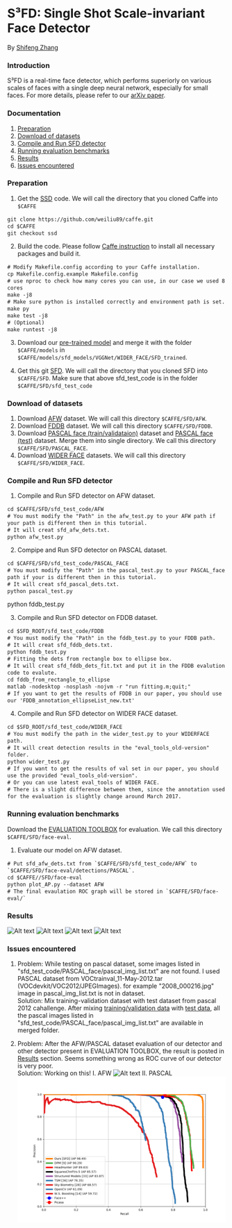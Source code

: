 # S³FD: Single Shot Scale-invariant Face Detector

By [Shifeng Zhang](http://www.cbsr.ia.ac.cn/users/sfzhang/)

### Introduction

S³FD is a real-time face detector, which performs superiorly on various scales of faces with a single deep neural network, especially for small faces. For more details, please refer to our [arXiv paper](https://arxiv.org/abs/1708.05237).

### Documentation

1. [Preparation](#preparation)
2. [Download of datasets](#download)
3. [Compile and Run SFD detector](#compilation)
4. [Running evaluation benchmarks](#runningevaluationbenchmark)
5. [Results](#results)
6. [Issues encountered](#issues)

### Preparation

1. Get the [SSD](https://github.com/weiliu89/caffe/tree/ssd) code. We will call the directory that you cloned Caffe into `$CAFFE`
  ```Shell
  git clone https://github.com/weiliu89/caffe.git
  cd $CAFFE
  git checkout ssd
  ```
2. Build the code. Please follow [Caffe instruction](http://caffe.berkeleyvision.org/installation.html) to install all necessary packages and build it.
  ```Shell
  # Modify Makefile.config according to your Caffe installation.
  cp Makefile.config.example Makefile.config
  # use nproc to check how many cores you can use, in our case we used 8 cores
  make -j8 
  # Make sure python is installed correctly and environment path is set.
  make py
  make test -j8
  # (Optional)
  make runtest -j8
  ```
3. Download our [pre-trained model](https://drive.google.com/open?id=1CboBIsjcDQ-FC1rMES6IjTl6sYQDoD6u) and merge it with the folder `$CAFFE/models` in `$CAFFE/models/sfd_models/VGGNet/WIDER_FACE/SFD_trained`.

4. Get this git [SFD](https://github.com/bonseyes/SFD). We will call the directory that you cloned SFD into `$CAFFE/SFD`. Make sure that above sfd_test_code is in the folder `$CAFFE/SFD/sfd_test_code`

### Download of datasets

1. Download [AFW](http://www.ics.uci.edu/~xzhu/face/) dataset. We will call this directory `$CAFFE/SFD/AFW`.
2. Download [FDDB](http://vis-www.cs.umass.edu/fddb/index.html) dataset. We will call this directory `$CAFFE/SFD/FDDB`.
3. Download [PASCAL face (train/validataion)](http://host.robots.ox.ac.uk/pascal/VOC/voc2012/index.html) dataset and [PASCAL face (test)](http://host.robots.ox.ac.uk:8080/eval/challenges/voc2012/) dataset. Merge them into single directory. We call this directory `$CAFFE/SFD/PASCAL_FACE`.
4. Download [WIDER FACE](http://mmlab.ie.cuhk.edu.hk/projects/WIDERFace/) datasets. We will call this directory `$CAFFE/SFD/WIDER_FACE`.

### Compile and Run SFD detector

1. Compile and Run SFD detector on AFW dataset.
  ```Shell
  cd $CAFFE/SFD/sfd_test_code/AFW
  # You must modify the "Path" in the afw_test.py to your AFW path if your path is different then in this tutorial. 
  # It will creat sfd_afw_dets.txt.
  python afw_test.py
  ```
2. Compipe and Run SFD detector on PASCAL dataset.
  ```Shell
  cd $CAFFE/SFD/sfd_test_code/PASCAL_FACE
  # You must modify the "Path" in the pascal_test.py to your PASCAL_face path if your is different then in this tutorial. 
  # It will creat sfd_pascal_dets.txt.
  python pascal_test.py
  ```
  python fddb_test.py

3. Compile and Run SFD detector on FDDB dataset.
  ```Shell
  cd $SFD_ROOT/sfd_test_code/FDDB
  # You must modify the "Path" in the fddb_test.py to your FDDB path.
  # It will creat sfd_fddb_dets.txt.
  python fddb_test.py
  # Fitting the dets from rectangle box to ellipse box.
  # It will creat sfd_fddb_dets_fit.txt and put it in the FDDB evalution code to evalute.
  cd fddb_from_rectangle_to_ellipse
  matlab -nodesktop -nosplash -nojvm -r "run fitting.m;quit;"
  # If you want to get the results of FDDB in our paper, you should use our 'FDDB_annotation_ellipseList_new.txt'
  ```

4. Compile and Run SFD detector on WIDER FACE dataset.
  ```Shell
  cd $SFD_ROOT/sfd_test_code/WIDER_FACE
  # You must modify the path in the wider_test.py to your WIDERFACE path. 
  # It will creat detection results in the "eval_tools_old-version" folder.
  python wider_test.py
  # If you want to get the results of val set in our paper, you should use the provided "eval_tools_old-version". 
  # Or you can use latest eval_tools of WIDER FACE.
  # There is a slight difference between them, since the annotation used for the evaluation is slightly change around March 2017.
  ```
### Running evaluation benchmarks

Download the [EVALUATION TOOLBOX](https://bitbucket.org/marcopede/face-eval) for evaluation. We call this directory `$CAFFE/SFD/face-eval`.

1. Evaluate our model on AFW dataset.
```Shell
# Put sfd_afw_dets.txt from `$CAFFE/SFD/sfd_test_code/AFW` to `$CAFFE/SFD/face-eval/detections/PASCAL`.
cd $CAFFE//SFD/face-eval
python plot_AP.py --dataset AFW
# The final evaulation ROC graph will be stored in `$CAFFE/SFD/face-eval/`
```


### Results

![Alt text](https://github.com/ghimiredhikura/SFD/blob/master/sfd_test_code/AFW-PASCAL.JPG)
![Alt text](https://github.com/ghimiredhikura/SFD/blob/master/sfd_test_code/FDDB.JPG)
![Alt text](https://github.com/ghimiredhikura/SFD/blob/master/sfd_test_code/WIDER.JPG)
![Alt text](https://github.com/ghimiredhikura/SFD/blob/master/sfd_test_code/Eval%20Table.JPG)

### Issues encountered

1. Problem: While testing on pascal dataset, some images listed in "sfd_test_code/PASCAL_face/pascal_img_list.txt" are not found.
I used PASCAL dataset from VOCtrainval_11-May-2012.tar (VOCdevkit/VOC2012/JPEGImages).
for example "2008_000216.jpg" image in pascal_img_list.txt is not in dataset. <br />
Solution: Mix training-validation dataset with test dataset from pascal 2012 cahallenge. After mixing [training/validation data](http://host.robots.ox.ac.uk/pascal/VOC/voc2012/index.html) with [test data](http://host.robots.ox.ac.uk:8080/eval/challenges/voc2012/), all the pascal images listed in "sfd_test_code/PASCAL_face/pascal_img_list.txt" are available in merged folder. 

2. Problem: After the AFW/PASCAL dataset evaluation of our detector and other detector present in EVALUATION TOOLBOX, the result is posted in [Results](#results) section. Seems something wrong as ROC curve of our detector is very poor. <br />
Solution: Working on this!
I. AFW
![Alt text](https://github.com/ghimiredhikura/SFD/blob/master/sfd_test_code/AFW/AFW_eval.png)
II. PASCAL
![Alt text](https://github.com/ghimiredhikura/SFD/blob/master/sfd_test_code/PASCAL_face/PASCAL_eval.png)
